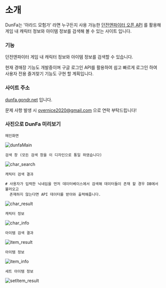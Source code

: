 # 소개

DunFa는 '아라드 모험가' 라면 누구든지 사용 가능한 [던전앤파이터 오픈 API](https://developers.neople.co.kr/main) 를 활용해 게임 내 캐릭터 정보와 아이템 정보를 검색해 볼 수 있는 사이트 입니다.

### 기능

던전앤파이터 게임 내 캐릭터 정보와 아이템 정보를 검색할 수 있습니다.

현재 경매장 기능도 개발중이며 구글 로그인 API를 활용하여 쉽고 빠르게 로그인 하여 사용자 전용 즐겨찾기 기능도 
구현 할 계획입니다.

### 사이트 주소

[dunfa.gondr.net](http://dunfa.gondr.net) 입니다.

문제 사항 발생 시 [overnice2020@gmail.com](overnice2020@gmail.com) 으로 연락 부탁드립니다!

### 사진으로 DunFa 미리보기

```
메인화면  
```

![dunfaMain](https://user-images.githubusercontent.com/49947783/56704288-813b5900-6747-11e9-80e3-ada8d8196f03.PNG)

```
검색 창 (모든 검색 창을 이 디자인으로 통일 하였습니다)  
```

![char_search](https://user-images.githubusercontent.com/49947783/56704345-bb0c5f80-6747-11e9-9dcb-b34d2a93f252.PNG)

```
캐릭터 검색 결과

# 사용자가 입력한 닉네임을 먼저 데이터베이스에서 검색해 데이터들이 존재 할 경우 DB에서 불러오고
  존재하지 않는다면 API 데이터를 받아와 출력해줍니다.
```

![char_result](https://user-images.githubusercontent.com/49947783/56704373-ccee0280-6747-11e9-9ff4-5dd2b8584fd8.PNG)

```
캐릭터 정보  
```

![char_info](https://user-images.githubusercontent.com/49947783/56704394-e2fbc300-6747-11e9-9835-617c362ecfbc.PNG)

```
아이템 검색 결과  
```

![item_result](https://user-images.githubusercontent.com/49947783/56704408-f1e27580-6747-11e9-8481-9b893873537e.PNG)

```
아이템 정보  
```

![item_info](https://user-images.githubusercontent.com/49947783/56704474-35d57a80-6748-11e9-82d4-834aaf5e71fb.PNG)

```
세트 아이템 정보
```

![setItem_result](https://user-images.githubusercontent.com/49947783/56704487-4128a600-6748-11e9-8c99-5cd69afe4a9a.PNG)
